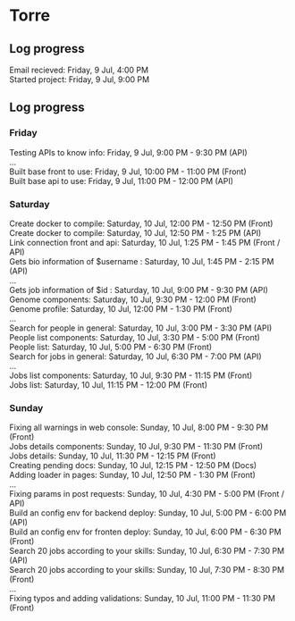 # Torre
## Log progress
Email recieved: Friday, 9 Jul, 4:00 PM<br />
Started project: Friday, 9 Jul, 9:00 PM<br />

## Log progress
### Friday
Testing APIs to know info: Friday, 9 Jul, 9:00 PM - 9:30 PM (API)<br />
...<br />
Built base front to use: Friday, 9 Jul, 10:00 PM - 11:00 PM (Front)<br />
Built base api to use: Friday, 9 Jul, 11:00 PM - 12:00 PM (API)<br />

### Saturday
Create docker to compile: Saturday, 10 Jul, 12:00 PM - 12:50 PM (Front)<br />
Create docker to compile: Saturday, 10 Jul, 12:50 PM - 1:25 PM (API)<br />
Link connection front and api: Saturday, 10 Jul, 1:25 PM - 1:45 PM (Front / API)<br />
Gets bio information of $username : Saturday, 10 Jul, 1:45 PM - 2:15 PM (API)<br />
...<br />
Gets job information of $id : Saturday, 10 Jul, 9:00 PM - 9:30 PM (API)<br />
Genome components: Saturday, 10 Jul, 9:30 PM - 12:00 PM (Front)<br />
Genome profile: Saturday, 10 Jul, 12:00 PM - 1:30 PM (Front)<br />
...<br />
Search for people in general: Saturday, 10 Jul, 3:00 PM - 3:30 PM (API)<br />
People list components: Saturday, 10 Jul, 3:30 PM - 5:00 PM (Front)<br />
People list: Saturday, 10 Jul, 5:00 PM - 6:30 PM (Front)<br />
Search for jobs in general: Saturday, 10 Jul, 6:30 PM - 7:00 PM (API)<br />
...<br />
Jobs list components: Saturday, 10 Jul, 9:30 PM - 11:15 PM (Front)<br />
Jobs list: Saturday, 10 Jul, 11:15 PM - 12:00 PM (Front)<br />

### Sunday
Fixing all warnings in web console: Sunday, 10 Jul, 8:00 PM - 9:30 PM (Front)<br />
Jobs details components: Sunday, 10 Jul, 9:30 PM - 11:30 PM (Front)<br />
Jobs details: Sunday, 10 Jul, 11:30 PM - 12:15 PM (Front)<br />
Creating pending docs: Sunday, 10 Jul, 12:15 PM - 12:50 PM (Docs)<br />
Adding loader in pages: Sunday, 10 Jul, 12:50 PM - 1:30 PM (Front)<br />
...<br />
Fixing params in post requests: Sunday, 10 Jul, 4:30 PM - 5:00 PM (Front / API)<br />
Build an config env for backend deploy: Sunday, 10 Jul, 5:00 PM - 6:00 PM (API)<br />
Build an config env for fronten deploy: Sunday, 10 Jul, 6:00 PM - 6:30 PM (Front)<br />
Search 20 jobs according to your skills: Sunday, 10 Jul, 6:30 PM - 7:30 PM (API)<br />
Search 20 jobs according to your skills: Sunday, 10 Jul, 7:30 PM - 8:30 PM (Front)<br />
...<br />
Fixing typos and adding validations: Sunday, 10 Jul, 11:00 PM - 11:30 PM (Front)<br />

